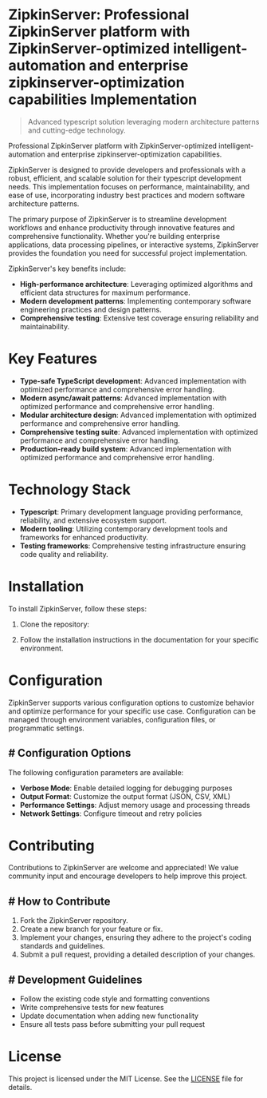 <!-- fallback_ZipkinServer_20251001212542_86527 -->

# ZipkinServer: Professional ZipkinServer platform with ZipkinServer-optimized intelligent-automation and enterprise zipkinserver-optimization capabilities Implementation
> Advanced typescript solution leveraging modern architecture patterns and cutting-edge technology.

Professional ZipkinServer platform with ZipkinServer-optimized intelligent-automation and enterprise zipkinserver-optimization capabilities.

ZipkinServer is designed to provide developers and professionals with a robust, efficient, and scalable solution for their typescript development needs. This implementation focuses on performance, maintainability, and ease of use, incorporating industry best practices and modern software architecture patterns.

The primary purpose of ZipkinServer is to streamline development workflows and enhance productivity through innovative features and comprehensive functionality. Whether you're building enterprise applications, data processing pipelines, or interactive systems, ZipkinServer provides the foundation you need for successful project implementation.

ZipkinServer's key benefits include:

* **High-performance architecture**: Leveraging optimized algorithms and efficient data structures for maximum performance.
* **Modern development patterns**: Implementing contemporary software engineering practices and design patterns.
* **Comprehensive testing**: Extensive test coverage ensuring reliability and maintainability.

# Key Features

* **Type-safe TypeScript development**: Advanced implementation with optimized performance and comprehensive error handling.
* **Modern async/await patterns**: Advanced implementation with optimized performance and comprehensive error handling.
* **Modular architecture design**: Advanced implementation with optimized performance and comprehensive error handling.
* **Comprehensive testing suite**: Advanced implementation with optimized performance and comprehensive error handling.
* **Production-ready build system**: Advanced implementation with optimized performance and comprehensive error handling.

# Technology Stack

* **Typescript**: Primary development language providing performance, reliability, and extensive ecosystem support.
* **Modern tooling**: Utilizing contemporary development tools and frameworks for enhanced productivity.
* **Testing frameworks**: Comprehensive testing infrastructure ensuring code quality and reliability.

# Installation

To install ZipkinServer, follow these steps:

1. Clone the repository:


2. Follow the installation instructions in the documentation for your specific environment.

# Configuration

ZipkinServer supports various configuration options to customize behavior and optimize performance for your specific use case. Configuration can be managed through environment variables, configuration files, or programmatic settings.

## # Configuration Options

The following configuration parameters are available:

* **Verbose Mode**: Enable detailed logging for debugging purposes
* **Output Format**: Customize the output format (JSON, CSV, XML)
* **Performance Settings**: Adjust memory usage and processing threads
* **Network Settings**: Configure timeout and retry policies

# Contributing

Contributions to ZipkinServer are welcome and appreciated! We value community input and encourage developers to help improve this project.

## # How to Contribute

1. Fork the ZipkinServer repository.
2. Create a new branch for your feature or fix.
3. Implement your changes, ensuring they adhere to the project's coding standards and guidelines.
4. Submit a pull request, providing a detailed description of your changes.

## # Development Guidelines

* Follow the existing code style and formatting conventions
* Write comprehensive tests for new features
* Update documentation when adding new functionality
* Ensure all tests pass before submitting your pull request

# License

This project is licensed under the MIT License. See the [LICENSE](https://github.com/Willysc10/ZipkinServer/blob/main/LICENSE) file for details.
